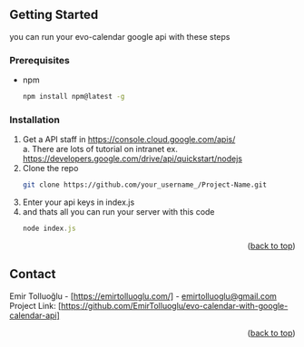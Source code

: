 
<!-- GETTING STARTED -->
## Getting Started

you can run your evo-calendar google api with these steps

### Prerequisites

* npm
  ```sh
  npm install npm@latest -g
  ```

### Installation

1. Get a API staff in https://console.cloud.google.com/apis/ <br>
  a. There are lots of tutorial on intranet ex. https://developers.google.com/drive/api/quickstart/nodejs
2. Clone the repo
   ```sh
   git clone https://github.com/your_username_/Project-Name.git
   ```
3. Enter your api keys in index.js 
4. and thats all you can run your server with this code
   ```js
   node index.js
   ```

<p align="right">(<a href="#readme-top">back to top</a>)</p>




<!-- CONTACT -->
## Contact

Emir Tolluoğlu - [https://emirtolluoglu.com/] - emirtolluoglu@gmail.com
Project Link: [https://github.com/EmirTolluoglu/evo-calendar-with-google-calendar-api]

<p align="right">(<a href="#readme-top">back to top</a>)</p>
